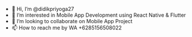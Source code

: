 - 👋 Hi, I’m @didikpriyoga27
- 👀 I’m interested in Mobile App Development using React Native & Flutter
- 💞️ I’m looking to collaborate on Mobile App Project
- 📫 How to reach me by WA +6285156508022

<!---
didikpriyoga27/didikpriyoga27 is a ✨ special ✨ repository because its `README.md` (this file) appears on your GitHub profile.
You can click the Preview link to take a look at your changes.
--->
